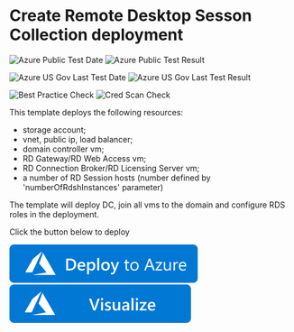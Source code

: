 # Create Remote Desktop Sesson Collection deployment

![Azure Public Test Date](https://azurequickstartsservice.blob.core.windows.net/badges/rds-deployment/PublicLastTestDate.svg)
![Azure Public Test Result](https://azurequickstartsservice.blob.core.windows.net/badges/rds-deployment/PublicDeployment.svg)

![Azure US Gov Last Test Date](https://azurequickstartsservice.blob.core.windows.net/badges/rds-deployment/FairfaxLastTestDate.svg)
![Azure US Gov Last Test Result](https://azurequickstartsservice.blob.core.windows.net/badges/rds-deployment/FairfaxDeployment.svg)

![Best Practice Check](https://azurequickstartsservice.blob.core.windows.net/badges/rds-deployment/BestPracticeResult.svg)
![Cred Scan Check](https://azurequickstartsservice.blob.core.windows.net/badges/rds-deployment/CredScanResult.svg)

This template deploys the following resources:

<ul><li>storage account;</li><li>vnet, public ip, load balancer;</li><li>domain controller vm;</li><li>RD Gateway/RD Web Access vm;</li><li>RD Connection Broker/RD Licensing Server vm;</li><li>a number of RD Session hosts (number defined by 'numberOfRdshInstances' parameter)</li></ul>

The template will deploy DC, join all vms to the domain and configure RDS roles
in the deployment.

Click the button below to deploy

[![Deploy To Azure](https://raw.githubusercontent.com/Azure/azure-quickstart-templates/master/1-CONTRIBUTION-GUIDE/images/deploytoazure.svg?sanitize=true)]("https://portal.azure.com/#create/Microsoft.Template/uri/https%3A%2F%2Fraw.githubusercontent.com%2FAzure%2Fazure-quickstart-templates%2Fmaster%2Frds-deployment%2Fazuredeploy.json")
[![Visualize](https://raw.githubusercontent.com/Azure/azure-quickstart-templates/master/1-CONTRIBUTION-GUIDE/images/visualizebutton.svg?sanitize=true)]("http://armviz.io/#/?load=https%3A%2F%2Fraw.githubusercontent.com%2FAzure%2Fazure-quickstart-templates%2Fmaster%2Frds-deployment%2Fazuredeploy.json")
